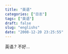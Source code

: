 ```yaml
---
title: "英语"
categories: ["日志"]
tags: ["英语"]
draft: false
slug: "englishs"
date: "2008-12-20 23:25:55"
---
```


英语.?
不好...
